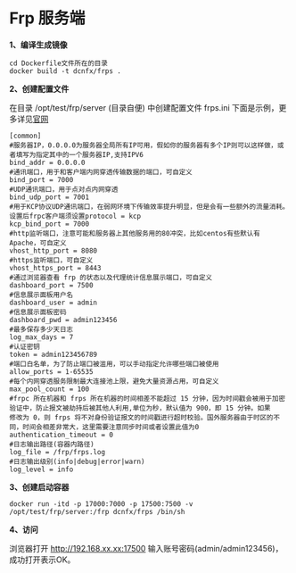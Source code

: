 # Frp 服务端

**1、编译生成镜像**

```
cd Dockerfile文件所在的目录
docker build -t dcnfx/frps .
```

**2、创建配置文件**

在目录 /opt/test/frp/server (目录自便) 中创建配置文件 frps.ini
下面是示例，更多详见[官网](https://github.com/fatedier/frp/blob/master/README_zh.md)  

```
[common]
#服务器IP，0.0.0.0为服务器全局所有IP可用，假如你的服务器有多个IP则可以这样做，或者填写为指定其中的一个服务器IP,支持IPV6
bind_addr = 0.0.0.0
#通讯端口，用于和客户端内网穿透传输数据的端口，可自定义
bind_port = 7000
#UDP通讯端口，用于点对点内网穿透
bind_udp_port = 7001
#用于KCP协议UDP通讯端口，在弱网环境下传输效率提升明显，但是会有一些额外的流量消耗。设置后frpc客户端须设置protocol = kcp
kcp_bind_port = 7000
#http监听端口，注意可能和服务器上其他服务用的80冲突，比如centos有些默认有Apache，可自定义
vhost_http_port = 8080
#https监听端口，可自定义
vhost_https_port = 8443
#通过浏览器查看 frp 的状态以及代理统计信息展示端口，可自定义
dashboard_port = 7500
#信息展示面板用户名
dashboard_user = admin
#信息展示面板密码
dashboard_pwd = admin123456
#最多保存多少天日志
log_max_days = 7
#认证密钥
token = admin123456789
#端口白名单，为了防止端口被滥用，可以手动指定允许哪些端口被使用
allow_ports = 1-65535
#每个内网穿透服务限制最大连接池上限，避免大量资源占用，可自定义
max_pool_count = 100
#frpc 所在机器和 frps 所在机器的时间相差不能超过 15 分钟，因为时间戳会被用于加密验证中，防止报文被劫持后被其他人利用,单位为秒，默认值为 900，即 15 分钟。如果
修改为 0，则 frps 将不对身份验证报文的时间戳进行超时校验。国外服务器由于时区的不同，时间会相差非常大，这里需要注意同步时间或者设置此值为0
authentication_timeout = 0
#日志输出路径(容器内路径)
log_file = /frp/frps.log
#日志输出级别(info|debug|error|warn)
log_level = info
```

**3、创建启动容器**

```
docker run -itd -p 17000:7000 -p 17500:7500 -v /opt/test/frp/server:/frp dcnfx/frps /bin/sh
```

**4、访问**

浏览器打开 http://192.168.xx.xx:17500 输入账号密码(admin/admin123456)，成功打开表示OK。
